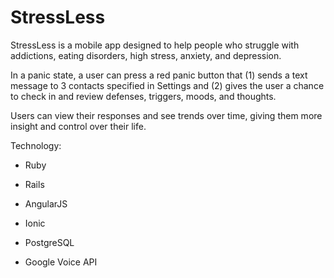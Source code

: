 # StressLess

StressLess is a mobile app designed to help people who struggle with addictions, eating disorders, high stress, anxiety, and depression. 

In a panic state, a user can press a red panic button that (1) sends a text message to 3 contacts specified in Settings and (2) gives the user a chance to check in and review defenses, triggers, moods, and thoughts. 

Users can view their responses and see trends over time, giving them more insight and control over their life.

Technology:

* Ruby

* Rails

* AngularJS

* Ionic

* PostgreSQL

* Google Voice API
